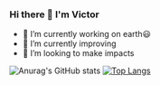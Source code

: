 ### Hi there 👋 I'm Victor

- 🔭 I’m currently working on earth😃
- 🌱 I’m currently improving
- 👯 I’m looking to make impacts

![Anurag's GitHub stats](https://github-readme-stats.vercel.app/api?username=nwaguvictor&show_icons=true&theme=shades-of-purple&count_private=true)
[![Top Langs](https://github-readme-stats.vercel.app/api/top-langs/?username=nwaguvictor&layout=compact)](https://github.com/anuraghazra/github-readme-stats)





